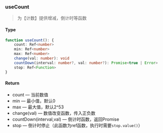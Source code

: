 ### useCount

> 为【计数】提供增减，倒计时等函数

#### Type
```ts
function useCount(): {
    count: Ref<number>
    min: Ref<number>
    max: Ref<number>
    change(val: number): void
    countDown(interval: number?, val: number?): Promise<true | Error>
    stop: Ref<Function>
}
```

#### Return
- count &mdash; 当前数值
- min &mdash; 最小值，默认0
- max &mdash; 最大值，默认2^53
- change(val) &mdash; 数值改变函数，传入正负数
- countDown(interval,val) &mdash; 倒计时函数，返回Promise
- stop &mdash; 倒计时停止（此函数为ref函数，执行时需要```stop.value()```）

<!-- #### Example
```js
import { useCount } from 'chooks'
export default {
    setup(){
        const { count, change, min, max, countDown, stop } = useCount()

        count.value = 10
        max.value = 2

        change(10)
        change(-1)

        omMounted(()=>{
            countDown(1000, 1).then(data=>{
                console.log("complete")
            })
        })

        return {
            count
        }
    },
    render(){
        return (
            <div>倒计时：{{count}}</div>
        )
    }
}
``` -->